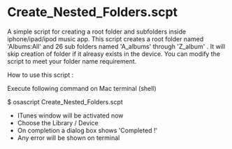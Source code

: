 # Create_Nested_Folders.scpt

A simple script for creating a root folder and subfolders inside iphone/ipad/ipod music app.
This script creates a root folder named 'Albums:All' and 26 sub folders named 'A_albums' through 'Z_album' .
It will skip creation of folder if it alreasy exists in the device. You can modify the script to meet your folder name requirement.


How to use this script :

Execute following command on Mac terminal (shell)

$ osascript Create_Nested_Folders.scpt 
- ITunes window will be activated now 
- Choose the Library / Device
- On completion a dialog box shows 'Completed !'
- Any error will be shown on terminal


